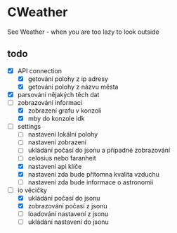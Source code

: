 # CWeather

See Weather - when you are too lazy to look outside

## todo

- [x] API connection
    - [x] getování polohy z ip adresy
    - [x] getování polohy z názvu města
- [x] parsování nějakých těch dat
- [ ] zobrazování informací
    - [x] zobrazení grafu v konzoli
    - [x] mby do konzole idk
- [ ] settings
    - [ ] nastavení lokální polohy
    - [ ] nastavení zobrazení
    - [ ] ukládání počasí do jsonu a případné zobrazování
    - [ ] celosius nebo faranheit
    - [x] nastavení api klíče
    - [x] nastavení zda bude přítomna kvalita vzduchu
    - [ ] nastavení zda bude informace o astronomii
- [ ] io věcičky
    - [x] ukládání počasí do jsonu
    - [x] zobrazování počasí z jsonu
    - [ ] loadování nastavení z jsonu
    - [ ] ukládání nastavení do jsonu
